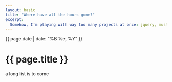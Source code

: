 ```yaml
---
layout: basic
title: "Where have all the hours gone?"
excerpt:
  Somehow, I’m playing with way too many projects at once: jquery, mustache, google refine, PXE, monit, …
---
```


<p class="date">{{ page.date | date: "%B %e, %Y" }}</p>
<h1>{{ page.title }}</h1>

a long list is to come
